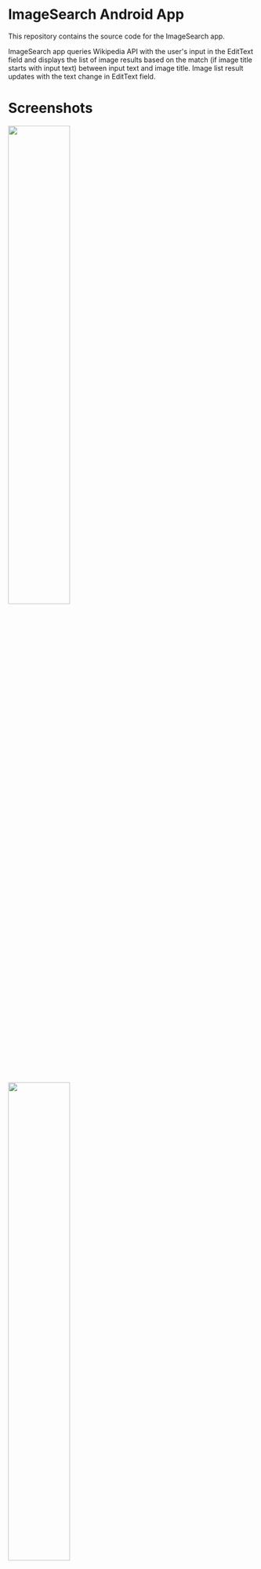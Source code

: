 # ImageSearch Android App

This repository contains the source code for the ImageSearch app.

ImageSearch app queries Wikipedia API with the user's input in the EditText field and displays the list of image results based on the match (if image title starts with input text) between input text and image title. Image list result updates with the text change in EditText field.

# Screenshots

<img src="http://i.imgur.com/BkwrQFP.png" width="50%">
<img src="http://i.imgur.com/3D6mmA2.png" width="50%">

ImageSearch app has been successfully tested on following devices and Android OS versions:
- API 16, Android 4.1 (Emulator)
- API 17, Android 4.2 (Emulator)
- API 23, Android 6.0.1 (Galaxy S5)
- API 24, Android 7.0 (Galaxy S8)
